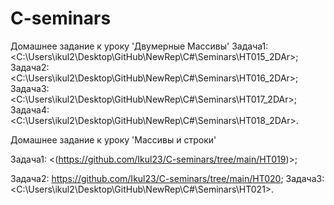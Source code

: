  # C-seminars
 Домашнее задание к уроку 'Двумерные Массивы'
 Задача1: <C:\Users\ikul2\Desktop\GitHub\NewRep\C#\Seminars\HT015_2DAr>; 
 Задача2: <C:\Users\ikul2\Desktop\GitHub\NewRep\C#\Seminars\HT016_2DAr>;
 Задача3: <C:\Users\ikul2\Desktop\GitHub\NewRep\C#\Seminars\HT017_2DAr>;
 Задача4: <C:\Users\ikul2\Desktop\GitHub\NewRep\C#\Seminars\HT018_2DAr>.

Домашнее задание к уроку 'Массивы и строки'

 Задача1: <(https://github.com/Ikul23/C-seminars/tree/main/HT019)>; 
 
 Задача2: <https://github.com/Ikul23/C-seminars/tree/main/HT020>;
 Задача3: <C:\Users\ikul2\Desktop\GitHub\NewRep\C#\Seminars\HT021>.
